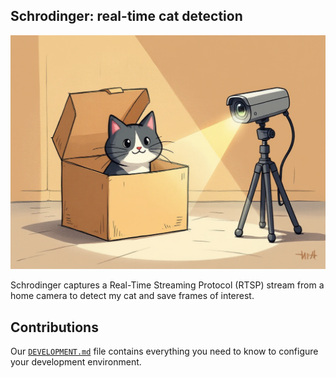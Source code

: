 ## Schrodinger: real-time cat detection

<img src="share/schrody.png" width="512">

Schrodinger captures a Real-Time Streaming Protocol (RTSP) stream from a
home camera to detect my cat and save frames of interest.

## Contributions

Our [`DEVELOPMENT.md`](./DEVELOPMENT.md) file contains everything you need to know to configure your development environment.
